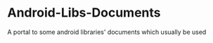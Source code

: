 Android-Libs-Documents
======================

A portal to some android libraries' documents which usually be used
